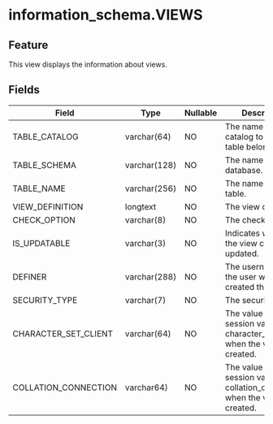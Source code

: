 # information_schema.VIEWS

## Feature

This view displays the information about views.

## Fields

| **Field** | **Type** | **Nullable** | **Description** |
|----------------------|----------------|------------|---------------------------------------------|
| TABLE_CATALOG | varchar(64) | NO | The name of the catalog to which the table belongs. |
| TABLE_SCHEMA | varchar(128) | NO | The name of the database. |
| TABLE_NAME | varchar(256) | NO | The name of the table. |
| VIEW_DEFINITION | longtext | NO | The view definition. |
| CHECK_OPTION | varchar(8) | NO | The check option. |
| IS_UPDATABLE | varchar(3) | NO | Indicates whether the view can be updated. |
| DEFINER | varchar(288) | NO | The username of the user who created the view. |
| SECURITY_TYPE | varchar(7) | NO | The security type. |
| CHARACTER_SET_CLIENT | varchar(64) | NO | The value of the session variable character_set_client when the view was created. |
| COLLATION_CONNECTION | varchar64) | NO | The value of the session variable collation_connection when the view was created. |
